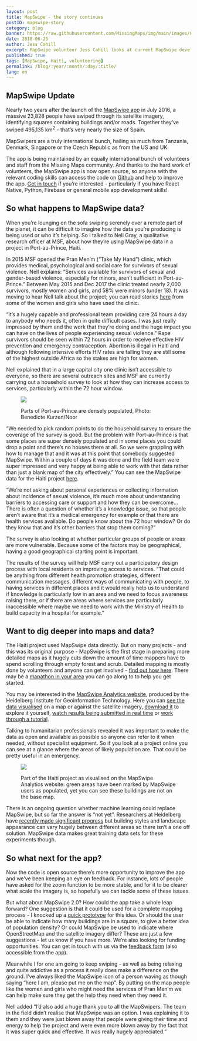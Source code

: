 ```yaml
---
layout: post
title: MapSwipe - the story continues
postID: mapswipe-story
category: blog
banner: https://raw.githubusercontent.com/MissingMaps/img/main/images/missingmaps-blog_20180625_banner.jpg
date: 2018-06-25
author: Jess Cahill
excerpt: MapSwipe volunteer Jess Cahill looks at current MapSwipe developments and how the crowdmapping app is helping survivors of sexual violence in Haiti.
published: true
tags: [MapSwipe, Haiti, volunteering]
permalink: /blog/:year/:month/:day/:title/
lang: en
---
```


## MapSwipe Update

Nearly two years after the launch of the [MapSwipe app](http://mapswipe.org/index.html) in July 2016, a massive 23,828 people have swiped through its satellite imagery, identifying squares containing buildings and/or roads. Together they’ve swiped 495,135 km<sup>2</sup> - that’s very nearly the size of Spain.

MapSwipers are a truly international bunch, hailing as much from Tanzania, Denmark, Singapore or the Czech Republic as from the US and UK.

The app is being maintained by an equally international bunch of volunteers and staff from the Missing Maps community. And thanks to the hard work of volunteers, the MapSwipe app is now open source, so anyone with the relevant coding skills can access the code on [Github](https://github.com/mapswipe/mapswipe) and help to improve the app. [Get in touch](https://docs.google.com/forms/d/e/1FAIpQLSe5-LIScH0URlymhTzXAyrbTJUEMmfBvWfBVuW38Zw9PnxPzA/viewform) if you’re interested - particularly if you have React Native, Python, Firebase or general mobile app development skills! 

## So what happens to MapSwipe data?

When you’re lounging on the sofa swiping serenely over a remote part of the planet, it can be difficult to imagine how the data you’re producing is being used or who it’s helping. So I talked to Nell Gray, a qualitative research officer at MSF, about how they’re using MapSwipe data in a project in Port-au-Prince, Haiti.

In 2015 MSF opened the Pran Men’m (“Take My Hand”) clinic, which provides medical, psychological and social care for survivors of sexual violence. Nell explains: “Services available for survivors of sexual and gender-based violence, especially for minors, aren’t sufficient in Port-au-Prince.” Between May 2015 and Dec 2017 the clinic treated nearly 2,000 survivors, mostly women and girls, and 58% were minors (under 18). It was moving to hear Nell talk about the project; you can read stories [here](http://www.msf.org/en/article/photo-story-haiti-against-their-will) from some of the women and girls who have used the clinic.

“It’s a hugely capable and professional team providing care 24 hours a day to anybody who needs it, often in quite difficult cases. I was just really impressed by them and the work that they’re doing and the huge impact you can have on the lives of people experiencing sexual violence.” Rape survivors should be seen within 72 hours in order to receive effective HIV prevention and emergency contraception. Abortion is illegal in Haiti and although following intensive efforts HIV rates are falling they are still some of the highest outside Africa so the stakes are high for women.

Nell explained that in a large capital city one clinic isn’t accessible to everyone, so there are several outreach sites and MSF are currently carrying out a household survey to look at how they can increase access to services, particularly within the 72 hour window.

<figure>
<img src="https://raw.githubusercontent.com/MissingMaps/img/main/images/missingmaps-blog_20180625_banner_port-au-prince.jpg">
<p class="caption">Parts of Port-au-Prince are densely populated, Photo: Benedicte Kurzen/Noor</p>
</figure>

“We needed to pick random points to do the household survey to ensure the coverage of the survey is good. But the problem with Port-au-Prince is that some places are super densely populated and in some places you could drop a point and there’s no houses there at all. So we were grappling with how to manage that and it was at this point that somebody suggested MapSwipe. Within a couple of days it was done and the field team were super impressed and very happy at being able to work with that data rather than just a blank map of the city effectively.” You can see the MapSwipe data for the Haiti project [here](http://mapswipe.heigit.org/analytics/?id=13515).

“We’re not asking about personal experiences or collecting information about incidence of sexual violence, it’s much more about understanding barriers to accessing care or support and how they can be overcome… There is often a question of whether it’s a knowledge issue, so that people aren’t aware that it’s a medical emergency for example or that there are health services available. Do people know about the 72 hour window? Or do they know that and it’s other barriers that stop them coming?”

The survey is also looking at whether particular groups of people or areas are more vulnerable. Because some of the factors may be geographical, having a good geographical starting point is important.

The results of the survey will help MSF carry out a participatory design process with local residents on improving access to services. “That could be anything from different health promotion strategies, different communication messages, different ways of communicating with people, to having services in different places and it would really help us to understand if knowledge is particularly low in an area and we need to focus awareness raising there, or if there are areas where services are particularly inaccessible where maybe we need to work with the Ministry of Health to build capacity in a hospital for example.”

## Want to dig deeper into maps and data?

The Haiti project used MapSwipe data directly. But on many projects - and this was its original purpose - MapSwipe is the first stage in preparing more detailed maps as it hugely cuts down the amount of time mappers have to spend scrolling through empty forest and scrub. Detailed mapping is mostly done by volunteers and anyone can get involved - [find out how here](http://www.missingmaps.org/learn/). There may be a [mapathon in your area](http://www.missingmaps.org/events/) you can go along to to help you get started.

You may be interested in the [MapSwipe Analytics website](http://mapswipe.heigit.org/home/), produced by the Heidelberg Institute for Geoinformation Technology. Here you can [see the data visualised](http://mapswipe.heigit.org/analytics/) on a map or against the satellite imagery, [download it](http://mapswipe.heigit.org/processing/) to explore it yourself, [watch results being submitted in real time](http://mapswipe.heigit.org/live/) or [work through a tutorial](http://mapswipe.heigit.org/tutorial/).

Talking to humanitarian professionals revealed it was important to make the data as open and available as possible so anyone can refer to it when needed, without specialist equipment. So if you look at a project online you can see at a glance where the areas of likely population are. That could be pretty useful in an emergency.

<figure>
<img src="https://raw.githubusercontent.com/MissingMaps/img/main/images/missingmaps-blog_20180625_haiti-data.jpg">
<p class="caption">Part of the Haiti project as visualised on the MapSwipe Analytics website: green areas have been marked by MapSwipe users as populated, yet you can see these buildings are not on the base map.</p>
</figure>

There is an ongoing question whether machine learning could replace MapSwipe, but so far the answer is “not yet”. Researchers at Heidelberg have [recently made significant progress](https://www.geog.uni-heidelberg.de/gis/deepvgi_en.html) but building styles and landscape appearance can vary hugely between different areas so there isn’t a one off solution. MapSwipe data makes great training data sets for these experiments though.

## So what next for the app?

Now the code is open source there’s more opportunity to improve the app and we’ve been keeping an eye on feedback. For instance, lots of people have asked for the zoom function to be more stable, and for it to be clearer what scale the imagery is, so hopefully we can tackle some of these issues.

But what about MapSwipe 2.0? How could the app take a whole leap forward? One suggestion is that it could be used for a complete mapping process - I knocked up a [quick prototype](https://marvelapp.com/5dbh3bb/screen/36773653) for this idea.  Or should the user be able to indicate how many buildings are in a square, to give a better idea of population density? Or could MapSwipe be used to indicate where OpenStreetMap and the satellite imagery differ? These are just a few suggestions - let us know if you have more. We’re also looking for funding opportunities. You can get in touch with us via the [feedback form](https://docs.google.com/forms/d/e/1FAIpQLSe5-LIScH0URlymhTzXAyrbTJUEMmfBvWfBVuW38Zw9PnxPzA/viewform) (also accessible from the app).

Meanwhile I for one am going to keep swiping - as well as being relaxing and quite addictive as a process it really does make a difference on the ground. I’ve always liked the MapSwipe icon of a person waving as though saying “here I am, please put me on the map”. By putting on the map people like the women and girls who might need the services of Pran Men’m we can help make sure they get the help they need when they need it.

Nell added “I’d also add a huge thank you to all the MapSwipers. The team in the field didn’t realise that MapSwipe was an option. I was explaining it to them and they were just blown away that people were giving their time and energy to help the project and were even more blown away by the fact that it was super quick and effective. It was really hugely appreciated.”
